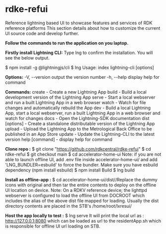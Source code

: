 # rdke-refui

Reference lightning based UI to showcase features and services of RDK reference platforms
This section details about how to customize the current UI source code and develop further.

**Follow the commands to run the application on you laptop.**

**Firstly install Lightning CLI:**
Type lng to confirm the installation. You will see the below output.

$ npm install -g @lightningjs/cli
$ lng
Usage: index lightning-cli <command> [options]

**Options:**
-V, --version output the version number
-h, --help display help for command

**Commands:**
create - Create a new Lightning App
build - Build a local development version of the Lightning App
serve - Start a local webserver and run a built Lightning App in a web browser
watch - Watch for file changes and automatically rebuild the App
dev - Build a local Lightning App, start a local webserver, run a built Lightning App in a web browser and watch for changes
docs - Open the Lightning-SDK documentation
dist [options] - Create a standalone distributable version of the Lightning App
upload - Upload the Lightning App to the Metrological Back Office to be published in an App Store
update - Update the Lightning-CLI to the latest version
help [command] - display help for command

**Clone repo :**
$ git clone "https://github.com/rdkcentral/rdke-refui"
$ cd rdke-refui
$ git checkout main
$ cd accelerator-home-ui
Note: if you are not able to launch offline UI, add .env file inside accelerator-home-ui/ and add 'LNG_BUNDLER=esbuild' to force the bundler. Make sure you have esbuild dependency (npm install esbuild)
$ npm install
Build
$ lng build

**Install as offline-app :**
$ cd accelerator-home-ui/dist/<es6>/Replace the dummy icons with original and then tar the entire contents to deploy on the offline UI location on device.
Note: On a RDKV reference device; the lighttpd webserver is configured to load the offline UI from DOCROOT which includes the alias of the above dist file mapped for loading. Usually the dist directory contents are placed in the STB's /home/root/lxresui/

**Host the app locally to test :**
$ lng serve
It will print the local url as : http://127.0.0.1:8080 which can be loaded as url to the residentApp.sh which is responsible for offline UI url loading on STB.
